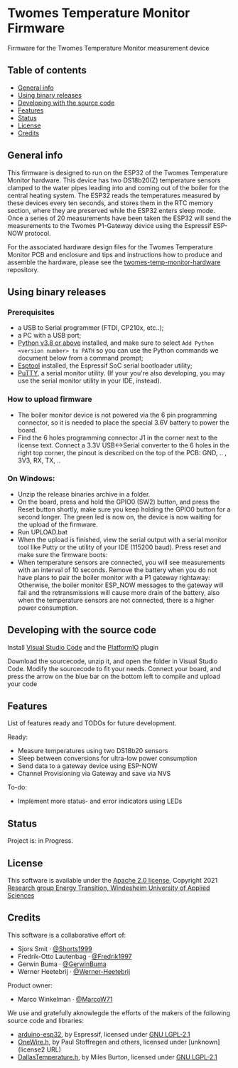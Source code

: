 # Twomes Temperature Monitor Firmware
Firmware for the Twomes Temperature Monitor measurement device 

## Table of contents
* [General info](#general-info)
* [Using binary releases](#using-binaries-releases)
* [Developing with the source code ](#developing-with-the-source-code) 
* [Features](#features)
* [Status](#status)
* [License](#license)
* [Credits](#credits)

## General info
This firmware is designed to run on the ESP32 of the Twomes Temperature Monitor hardware. This device has two DS18b20(Z) temperature sensors clamped to the water pipes leading into and coming out of the boiler for the central heating system.
The ESP32 reads the temperatures measured by these devices every ten seconds, and stores them in the RTC memory section, where they are preserved while the ESP32 enters sleep mode.
Once a series of 20 measurements have been taken the ESP32 will send the measurements to the Twomes P1-Gateway device using the Espressif ESP-NOW protocol.

For the associated hardware design files for the Twomes Temperature Monitor PCB and enclosure and tips and instructions how to produce and assemble the hardware, please see the [twomes-temp-monitor-hardware](https://github.com/energietransitie/twomes-temp-monitor-hardware) repository. 

## Using binary releases
### Prerequisites
*	a USB to Serial programmer (FTDI, CP210x, etc..);
*	a PC with a USB port;
*	[Python v3.8 or above](https://www.python.org/downloads/) installed, and make sure to select `Add Python <version number> to PATH` so you can use the Python commands we document below from a command prompt;
*	[Esptool](https://github.com/espressif/esptool) installed, the Espressif SoC serial bootloader utility;
*	[PuTTY](https://www.chiark.greenend.org.uk/~sgtatham/putty/), a serial monitor utility. (If your you're also developing, you may use the serial monitor utility in your IDE, instead).

### How to upload firmware
* The boiler monitor device is not powered via the 6 pin programming connector, so it is needed to place the special 3.6V battery to power the board.
* Find the 6 holes programming connector J1 in the corner next to the license text. Connect a 3.3V USB<->Serial converter to the 6 holes in the right top corner, the pinout is described on the top of the PCB: GND, .. , 3V3, RX, TX, .. 

### On Windows:
* Unzip the release binaries archive in a folder.  
* On the board, press and hold the GPIO0 (SW2) button, and press the Reset button shortly, make sure you keep holding the GPIO0 button for a second longer. The green led is now on, the device is now waiting for the upload of the firmware. 
* Run UPLOAD.bat
* When the upload is finished, view the serial output with a serial monitor tool like Putty or the utility of your IDE (115200 baud). Press reset and make sure the firmware boots: 
* When temperature sensors are connected, you will see measurements with an interval of 10 seconds. Remove the battery when you do not have plans to pair the boiler monitor with a P1 gateway rightaway: Otherwise, the boiler monitor ESP_NOW messages to the gateway will fail and the retransmissions will cause more drain of the battery, also when the temperature sensors are not connected, there is a higher power consumption. 

## Developing with the source code 
Install [Visual Studio Code](https://code.visualstudio.com/) and the [PlatformIO](https://platformio.org/platformio-ide) plugin

Download the sourcecode, unzip it, and open the folder in Visual Studio Code.
Modify the sourcecode to fit your needs. Connect your board, and press the arrow on the blue bar on the bottom left to compile and upload your code


## Features
List of features ready and TODOs for future development. 

Ready:
* Measure temperatures using two DS18b20 sensors
* Sleep between conversions for ultra-low power consumption
* Send data to a gateway device using ESP-NOW
* Channel Provisioning via Gateway and save via NVS

To-do:
* Implement more status- and error indicators using LEDs

## Status
Project is: in Progress.

## License
This software is available under the [Apache 2.0 license](./LICENSE.md), Copyright 2021 [Research group Energy Transition, Windesheim University of Applied Sciences](https://windesheim.nl/energietransitie) 

## Credits
This software is a collaborative effort of:
* Sjors Smit ·  [@Shorts1999](https://github.com/Shorts1999)
* Fredrik-Otto Lautenbag ·  [@Fredrik1997](https://github.com/Fredrik1997)
* Gerwin Buma ·  [@GerwinBuma](https://github.com/GerwinBuma) 
* Werner Heetebrij ·  [@Werner-Heetebrij](https://github.com/Werner-Heetebrij)

Product owner:
* Marco Winkelman · [@MarcoW71](https://github.com/MarcoW71)

We use and gratefully aknowlegde the efforts of the makers of the following source code and libraries:

* [arduino-esp32](https://github.com/espressif/arduino-esp32), by Espressif, licensed under [GNU LGPL-2.1](https://github.com/espressif/arduino-esp32/blob/master/LICENSE.md)
* [OneWire.h](https://github.com/PaulStoffregen/OneWire), by Paul Stoffregen and others, licensed under [unknown](license2 URL)
* [DallasTemperature.h](https://github.com/milesburton/Arduino-Temperature-Control-Library), by Miles Burton, licensed under [GNU LGPL-2.1](https://github.com/milesburton/Arduino-Temperature-Control-Library#license)
